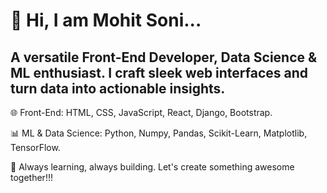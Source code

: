 # 👋 Hi, I am Mohit Soni...

## A versatile Front-End Developer, Data Science & ML enthusiast. I craft sleek web interfaces and turn data into actionable insights.

🌐 Front-End: HTML, CSS, JavaScript, React, Django, Bootstrap.

📊 ML & Data Science: Python, Numpy, Pandas, Scikit-Learn, Matplotlib, TensorFlow.

🚀 Always learning, always building. Let's create something awesome together!!!

